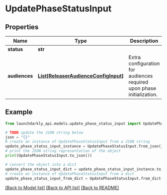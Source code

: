 # UpdatePhaseStatusInput


## Properties

Name | Type | Description | Notes
------------ | ------------- | ------------- | -------------
**status** | **str** |  | [optional] 
**audiences** | [**List[ReleaserAudienceConfigInput]**](ReleaserAudienceConfigInput.md) | Extra configuration for audiences required upon phase initialization. | [optional] 

## Example

```python
from launchdarkly_api.models.update_phase_status_input import UpdatePhaseStatusInput

# TODO update the JSON string below
json = "{}"
# create an instance of UpdatePhaseStatusInput from a JSON string
update_phase_status_input_instance = UpdatePhaseStatusInput.from_json(json)
# print the JSON string representation of the object
print(UpdatePhaseStatusInput.to_json())

# convert the object into a dict
update_phase_status_input_dict = update_phase_status_input_instance.to_dict()
# create an instance of UpdatePhaseStatusInput from a dict
update_phase_status_input_from_dict = UpdatePhaseStatusInput.from_dict(update_phase_status_input_dict)
```
[[Back to Model list]](../README.md#documentation-for-models) [[Back to API list]](../README.md#documentation-for-api-endpoints) [[Back to README]](../README.md)


